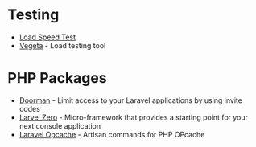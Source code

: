 # Testing
* <a href="http://performance.webmastersguard.com">Load Speed Test</a>
* <a href="https://github.com/tsenart/vegeta">Vegeta</a> - Load testing tool

# PHP Packages
* <a href="https://github.com/clarkeash/doorman">Doorman</a> - Limit access to your Laravel applications by using invite codes
* <a href="https://github.com/nunomaduro/laravel-zero">Larvel Zero</a> - Micro-framework that provides a starting point for your next console application
* <a href="https://github.com/appstract/laravel-opcache">Laravel Opcache</a> - Artisan commands for PHP OPcache
